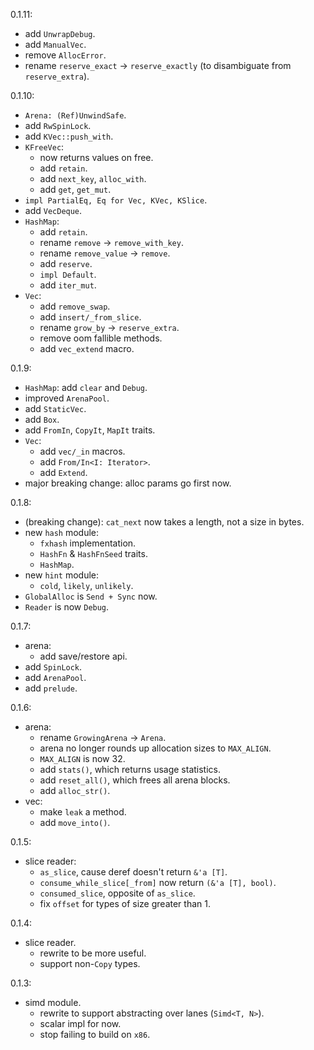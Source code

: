 0.1.11:
- add `UnwrapDebug`.
- add `ManualVec`.
- remove `AllocError`.
- rename `reserve_exact` -> `reserve_exactly` (to disambiguate from `reserve_extra`).

0.1.10:
- `Arena: (Ref)UnwindSafe`.
- add `RwSpinLock`.
- add `KVec::push_with`.
- `KFreeVec`:
    - now returns values on free.
    - add `retain`.
    - add `next_key`, `alloc_with`.
    - add `get`, `get_mut`.
- `impl PartialEq, Eq for Vec, KVec, KSlice`.
- add `VecDeque`.
- `HashMap`:
    - add `retain`.
    - rename `remove` -> `remove_with_key`.
    - rename `remove_value` -> `remove`.
    - add `reserve`.
    - `impl Default`.
    - add `iter_mut`.
- `Vec`:
    - add `remove_swap`.
    - add `insert/_from_slice`.
    - rename `grow_by` -> `reserve_extra`.
    - remove oom fallible methods.
    - add `vec_extend` macro.


0.1.9:
- `HashMap`: add `clear` and `Debug`.
- improved `ArenaPool`.
- add `StaticVec`.
- add `Box`.
- add `FromIn`, `CopyIt`, `MapIt` traits.
- `Vec`:
    - add `vec/_in` macros.
    - add `From/In<I: Iterator>`.
    - add `Extend`.
- major breaking change: alloc params go first now.


0.1.8:
- (breaking change): `cat_next` now takes a length, not a size in bytes.
- new `hash` module:
    - `fxhash` implementation.
    - `HashFn` & `HashFnSeed` traits.
    - `HashMap`.
- new `hint` module:
    - `cold`, `likely`, `unlikely`.
- `GlobalAlloc` is `Send + Sync` now.
- `Reader` is now `Debug`.


0.1.7:
- arena:
    - add save/restore api.
- add `SpinLock`.
- add `ArenaPool`.
- add `prelude`.


0.1.6:
- arena:
    - rename `GrowingArena` -> `Arena`.
    - arena no longer rounds up allocation sizes to `MAX_ALIGN`.
    - `MAX_ALIGN` is now 32.
    - add `stats()`, which returns usage statistics.
    - add `reset_all()`, which frees all arena blocks.
    - add `alloc_str()`.
- vec:
    - make `leak` a method.
    - add `move_into()`.


0.1.5:
- slice reader:
    - `as_slice`, cause deref doesn't return `&'a [T]`.
    - `consume_while_slice[_from]` now return `(&'a [T], bool)`.
    - `consumed_slice`, opposite of `as_slice`.
    - fix `offset` for types of size greater than 1.


0.1.4:
- slice reader.
    - rewrite to be more useful.
    - support non-`Copy` types.


0.1.3:
- simd module.
    - rewrite to support abstracting over lanes (`Simd<T, N>`).
    - scalar impl for now.
    - stop failing to build on `x86`.


